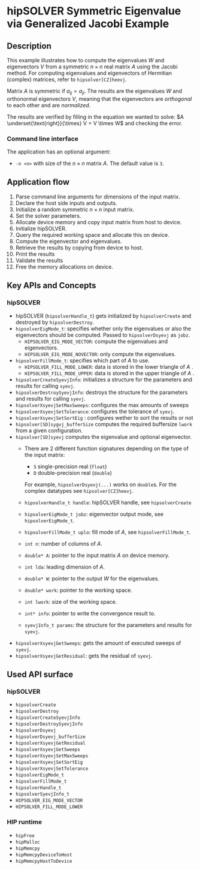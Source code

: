 # hipSOLVER Symmetric Eigenvalue via Generalized Jacobi Example

## Description
This example illustrates how to compute the eigenvalues $W$ and eigenvectors $V$ from a symmetric $n \times n$ real matrix $A$ using the Jacobi method.
For computing eigenvalues and eigenvectors of Hermitian (complex) matrices, refer to `hipsolver[CZ]heevj`.

Matrix $A$ is symmetric if $a_{ij} = a_{ji}$.
The results are the eigenvalues $W$ and orthonormal eigenvectors $V$, meaning that the eigenvectors are _orthogonal_ to each other and are _normalized_.

The results are verified by filling in the equation we wanted to solve:
$A \underset{\text{right}}{\times} V = V \times W$ and checking the error.

### Command line interface
The application has an optional argument:
- `-n <n>` with size of the $n \times n$ matrix $A$. The default value is `3`.

## Application flow
1. Parse command line arguments for dimensions of the input matrix.
2. Declare the host side inputs and outputs.
3. Initialize a random symmetric $n \times n$ input matrix.
4. Set the solver parameters.
5. Allocate device memory and copy input matrix from host to device.
6. Initialize hipSOLVER.
7. Query the required working space and allocate this on device. 
8. Compute the eigenvector and eigenvalues.
9. Retrieve the results by copying from device to host.
10. Print the results
11. Validate the results
12. Free the memory allocations on device.

## Key APIs and Concepts
### hipSOLVER
- hipSOLVER (`hipsolverHandle_t`) gets initialized by `hipsolverCreate` and destroyed by `hipsolverDestroy`.
- `hipsolverEigMode_t`: specifies whether only the eigenvalues or also the eigenvectors should be computed. Passed to `hipsolverDsyevj` as `jobz`.
  - `HIPSOLVER_EIG_MODE_VECTOR`: compute the eigenvalues and eigenvectors.
  - `HIPSOLVER_EIG_MODE_NOVECTOR`: only compute the eigenvalues.
- `hipsolverFillMode_t`: specifies which part of $A$ to use.
  - `HIPSOLVER_FILL_MODE_LOWER`: data is stored in the lower triangle of $A$ .
  - `HIPSOLVER_FILL_MODE_UPPER`: data is stored in the upper triangle of $A$ .
- `hipsolverCreateSyevjInfo`: initializes a structure for the parameters and results for calling `syevj`.
- `hipsolverDestroySyevjInfo`: destroys the structure for the parameters and results for calling `syevj`.
- `hipsolverXsyevjSetMaxSweeps`: configures the max amounts of sweeps
- `hipsolverXsyevjSetTolerance`: configures  the tolerance of `syevj`.
- `hipsolverXsyevjSetSortEig` : configures wether to sort the results or not
- `hipsolver[SD]sygvj_bufferSize` computes the required buffersize `lwork` from a given configuration.
- `hipsolver[SD]syevj` computes the eigenvalue and optional eigenvector.
  - There are 2 different function signatures depending on the type of the input matrix:
    - `S` single-precision real (`float`)
    - `D` double-precision real (`double`)
    
    For example, `hipsolverDsyevj(...)` works on `double`s. For the complex datatypes see `hipsolver[CZ]heevj`.
  - `hipsolverHandle_t handle`: hipSOLVER handle, see `hipsolverCreate`
  - `hipsolverEigMode_t jobz`: eigenvector output mode, see `hipsolverEigMode_t`.
  - `hipsolverFillMode_t uplo`: fill mode of $A$, see `hipsolverFillMode_t`.
  - `int n`: number of columns of $A$.
  - `double* A`: pointer to the input matrix $A$ on device memory.
  - `int lda`: leading dimension of $A$.
  - `double* W`: pointer to the output $W$ for the eigenvalues. 
  - `double* work`: pointer to the working space.
  - `int lwork`: size of the working space.
  - `int* info`: pointer to write the convergence result to.
  - `syevjInfo_t params`: the structure for the parameters and results for `syevj`.
- `hipsolverXsyevjGetSweeps`: gets the amount of executed sweeps of `syevj`.
- `hipsolverXsyevjGetResidual`: gets the residual of `syevj`.

## Used API surface
### hipSOLVER
- `hipsolverCreate`
- `hipsolverDestroy`
- `hipsolverCreateSyevjInfo`
- `hipsolverDestroySyevjInfo`
- `hipsolverDsyevj`
- `hipsolverDsyevj_bufferSize`
- `hipsolverXsyevjGetResidual`
- `hipsolverXsyevjGetSweeps`
- `hipsolverXsyevjSetMaxSweeps`
- `hipsolverXsyevjSetSortEig`
- `hipsolverXsyevjSetTolerance`
- `hipsolverEigMode_t`
- `hipsolverFillMode_t`
- `hipsolverHandle_t`
- `hipsolverSyevjInfo_t`
- `HIPSOLVER_EIG_MODE_VECTOR`
- `HIPSOLVER_FILL_MODE_LOWER`


### HIP runtime
- `hipFree`
- `hipMalloc`
- `hipMemcpy`
- `hipMemcpyDeviceToHost`
- `hipMemcpyHostToDevice`
